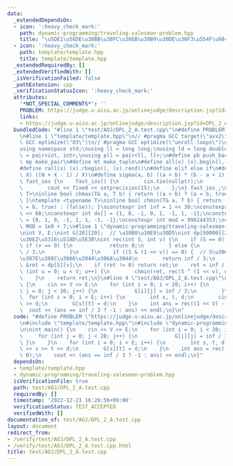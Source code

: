 ```yaml
---
data:
  _extendedDependsOn:
  - icon: ':heavy_check_mark:'
    path: dynamic-programming/traveling-salesman-problem.hpp
    title: "\u5DE1\u56DE\u30BB\u30FC\u30EB\u30B9\u30DE\u30F3\u554F\u984C(bitDP)"
  - icon: ':heavy_check_mark:'
    path: template/template.hpp
    title: template/template.hpp
  _extendedRequiredBy: []
  _extendedVerifiedWith: []
  _isVerificationFailed: false
  _pathExtension: cpp
  _verificationStatusIcon: ':heavy_check_mark:'
  attributes:
    '*NOT_SPECIAL_COMMENTS*': ''
    PROBLEM: https://judge.u-aizu.ac.jp/onlinejudge/description.jsp?id=DPL_2_A
    links:
    - https://judge.u-aizu.ac.jp/onlinejudge/description.jsp?id=DPL_2_A
  bundledCode: "#line 1 \"test/AOJ/DPL_2_A.test.cpp\"\n#define PROBLEM \"https://judge.u-aizu.ac.jp/onlinejudge/description.jsp?id=DPL_2_A\"\
    \n#line 1 \"template/template.hpp\"\n// #pragma GCC target(\"avx2\")\n// #pragma\
    \ GCC optimize(\"O3\")\n// #pragma GCC optimize(\"unroll-loops\")\n#include <bits/stdc++.h>\n\
    using namespace std;\nusing ll = long long;\nusing ld = long double;\nusing pii\
    \ = pair<int, int>;\nusing pll = pair<ll, ll>;\n#define pb push_back\n#define\
    \ mp make_pair\n#define mt make_tuple\n#define all(x) (x).begin(), (x).end()\n\
    #define rall(x) (x).rbegin(), (x).rend()\n#define elif else if\n#define updiv(N,\
    \ X) ((N + X - 1) / X)\n#define sigma(a, b) ((a + b) * (b - a + 1) / 2)\nstruct\
    \ fast_ios {\n    fast_ios() {\n        cin.tie(nullptr);\n        ios::sync_with_stdio(false);\n\
    \        cout << fixed << setprecision(15);\n    };\n} fast_ios_;\ntemplate <typename\
    \ T>\ninline bool chmax(T& a, T b) { return ((a < b) ? (a = b, true) : (false));\
    \ }\ntemplate <typename T>\ninline bool chmin(T& a, T b) { return ((a > b) ? (a\
    \ = b, true) : (false)); }\nconstexpr int inf = 1 << 30;\nconstexpr ll INF = 1LL\
    \ << 60;\nconstexpr int dx[] = {1, 0, -1, 0, 1, -1, 1, -1};\nconstexpr int dy[]\
    \ = {0, 1, 0, -1, 1, 1, -1, -1};\nconstexpr int mod = 998244353;\nconstexpr int\
    \ MOD = 1e9 + 7;\n#line 1 \"dynamic-programming/traveling-salesman-problem.hpp\"\
    \nint V, E;\nint G[20][20];  // \u30B0\u30E9\u30D5\nint dp[50000][20];\n// \u30E1\
    \u30E2\u5316\u518D\u5E30\nint rec(int S, int v) {\n    if (S == 0) {\n       \
    \ if (v == 0) {\n            return 0;\n        } else {\n            return inf\
    \ / 3;\n        }\n    }\n    if ((S & (1 << v)) == 0) {  // S\u306B{v}\u304C\u542B\
    \u307E\u308C\u3066\u3044\u306A\u3044\n        return inf / 3;\n    }\n    int\
    \ &ret = dp[S][v];\n    if (ret != 0) return ret;\n    ret = inf / 3;\n    for\
    \ (int u = 0; u < V; u++) {\n        chmin(ret, rec(S ^ (1 << v), u) + G[u][v]);\n\
    \    }\n    return ret;\n}\n#line 4 \"test/AOJ/DPL_2_A.test.cpp\"\n\nint main()\
    \ {\n    cin >> V >> E;\n    for (int i = 0; i < 20; i++) {\n        for (int\
    \ j = 0; j < 20; j++) {\n            G[i][j] = inf / 3;\n        }\n    }\n  \
    \  for (int i = 0; i < E; i++) {\n        int s, t, d;\n        cin >> s >> t\
    \ >> d;\n        G[s][t] = d;\n    }\n    int ans = rec((1 << V) - 1, 0);\n  \
    \  cout << (ans == inf / 3 ? -1 : ans) << endl;\n}\n"
  code: "#define PROBLEM \"https://judge.u-aizu.ac.jp/onlinejudge/description.jsp?id=DPL_2_A\"\
    \n#include \"template/template.hpp\"\n#include \"dynamic-programming/traveling-salesman-problem.hpp\"\
    \n\nint main() {\n    cin >> V >> E;\n    for (int i = 0; i < 20; i++) {\n   \
    \     for (int j = 0; j < 20; j++) {\n            G[i][j] = inf / 3;\n       \
    \ }\n    }\n    for (int i = 0; i < E; i++) {\n        int s, t, d;\n        cin\
    \ >> s >> t >> d;\n        G[s][t] = d;\n    }\n    int ans = rec((1 << V) - 1,\
    \ 0);\n    cout << (ans == inf / 3 ? -1 : ans) << endl;\n}"
  dependsOn:
  - template/template.hpp
  - dynamic-programming/traveling-salesman-problem.hpp
  isVerificationFile: true
  path: test/AOJ/DPL_2_A.test.cpp
  requiredBy: []
  timestamp: '2022-12-21 16:26:56+09:00'
  verificationStatus: TEST_ACCEPTED
  verifiedWith: []
documentation_of: test/AOJ/DPL_2_A.test.cpp
layout: document
redirect_from:
- /verify/test/AOJ/DPL_2_A.test.cpp
- /verify/test/AOJ/DPL_2_A.test.cpp.html
title: test/AOJ/DPL_2_A.test.cpp
---
```

